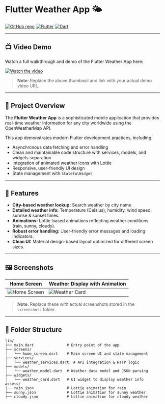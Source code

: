 # Flutter Weather App 🌤️

[![GitHub repo](https://img.shields.io/badge/GitHub-Repository-blue?logo=github)](https://github.com/arafat17469/Weather_app)
[![Flutter](https://img.shields.io/badge/Flutter-3.0.0-blue?logo=flutter)](https://flutter.dev/)
[![Dart](https://img.shields.io/badge/Dart-3.0.0-blue?logo=dart)](https://dart.dev/)

---

## 📺 Video Demo

Watch a full walkthrough and demo of the Flutter Weather App here:

[![Watch the video](https://img.youtube.com/vi/dQw4w9WgXcQ/0.jpg)](https://youtu.be/dQw4w9WgXcQ)

> **Note:** Replace the above thumbnail and link with your actual demo video URL.

---

## 📝 Project Overview

The **Flutter Weather App** is a sophisticated mobile application that provides real-time weather information for any city worldwide using the OpenWeatherMap API.

This app demonstrates modern Flutter development practices, including:

- Asynchronous data fetching and error handling
- Clean and maintainable code structure with services, models, and widgets separation
- Integration of animated weather icons with Lottie
- Responsive, user-friendly UI design
- State management with `StatefulWidget`

---

## 🚀 Features

- **City-based weather lookup:** Search weather by city name.
- **Detailed weather info:** Temperature (Celsius), humidity, wind speed, sunrise & sunset times.
- **Animations:** Lottie-based animations reflecting weather conditions (rain, sunny, cloudy).
- **Robust error handling:** User-friendly error messages and loading indicators.
- **Clean UI:** Material design-based layout optimized for different screen sizes.

---

## 🖼️ Screenshots

| Home Screen                          | Weather Display with Animation        |
|------------------------------------|--------------------------------------|
| ![Home Screen](screenshots/home.png) | ![Weather Card](screenshots/weather_card.png) |

> **Note:** Replace these with actual screenshots stored in the `screenshots` folder.

---

## 📂 Folder Structure

```plaintext
lib/
├── main.dart               # Entry point of the app
├── screens/
│   └── home_screen.dart    # Main screen UI and state management
├── services/
│   └── weather_services.dart  # API integration & HTTP logic
├── models/
│   └── weather_model.dart  # Weather data model and JSON parsing
├── widgets/
│   └── weather_card.dart   # UI widget to display weather info
assets/
├── rain.json               # Lottie animation for rain
├── sunny.json              # Lottie animation for sunny weather
├── cloudy.json             # Lottie animation for cloudy weather
